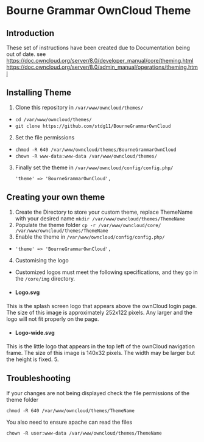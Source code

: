 # Bourne Grammar OwnCloud Theme
## Introduction

These set of instructions have been created due to Documentation being out of date.
see https://doc.owncloud.org/server/8.0/developer_manual/core/theming.html
https://doc.owncloud.org/server/8.0/admin_manual/operations/theming.html

## Installing Theme

1. Clone this repository in `/var/www/owncloud/themes/`
  * `cd /var/www/owncloud/themes/`
  * `git clone https://github.com/stdg11/BourneGrammarOwnCloud`
2. Set the file permissions
  * `chmod -R 640 /var/www/owncloud/themes/BourneGrammarOwnCloud`
  * `chown -R www-data:www-data /var/www/owncloud/themes/`
3. Finally set the theme in `/var/www/owncloud/config/config.php/`

    `'theme' => 'BourneGrammarOwnCloud',`

## Creating your own theme

1. Create the Directory to store your custom theme, replace ThemeName with your desired name `mkdir /var/www/owncloud/themes/ThemeName`
2. Populate the theme folder `cp -r /var/www/owncloud/core/ /var/www/owncloud/themes/ThemeName`
3. Enable the theme in `/var/www/owncloud/config/config.php/`
  * `'theme' => 'BourneGrammarOwnCloud',`
4. Customising the logo
  * Customized logos must meet the following specifications, and they go in the `/core/img` directory.
  * #### Logo.svg
  This is the splash screen logo that appears above the ownCloud login page. The size of this image is approximately 252x122 pixels. Any larger and the logo will not fit properly on the page.
  * #### Logo-wide.svg
  This is the little logo that appears in the top left of the ownCloud navigation frame. The size of this image is 140x32 pixels. The width may be larger but the height is fixed.
5. 

## Troubleshooting

If your changes are not being displayed check the file permissions of the theme folder  
```Shell
chmod -R 640 /var/www/owncloud/themes/ThemeName
```
You also need to ensure apache can read the files  
```Shell
chown -R user:www-data /var/www/owncloud/themes/ThemeName
```